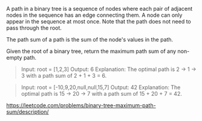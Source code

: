A path in a binary tree is a sequence of nodes where each pair of adjacent nodes in the sequence has an edge connecting them. A node can only appear in the sequence at most once. Note that the path does not need to pass through the root.

The path sum of a path is the sum of the node's values in the path.

Given the root of a binary tree, return the maximum path sum of any non-empty path.

> Input: root = [1,2,3]
> Output: 6
> Explanation: The optimal path is 2 -> 1 -> 3 with a path sum of 2 + 1 + 3 = 6.

> Input: root = [-10,9,20,null,null,15,7]
> Output: 42
> Explanation: The optimal path is 15 -> 20 -> 7 with a path sum of 15 + 20 + 7 = 42.


https://leetcode.com/problems/binary-tree-maximum-path-sum/description/
